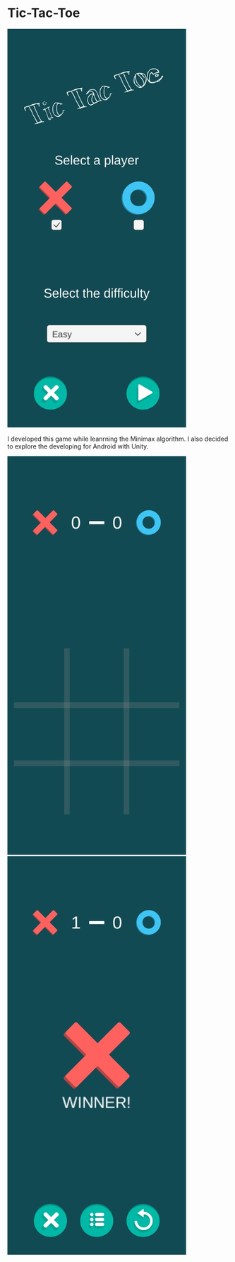# Tic-Tac-Toe

![](img/MainMenu.jpg)

I developed this game while leanrning the Minimax algorithm.
I also decided to explore the developing for Android with Unity.

![](img/InGame.jpg)
![](img/Winner.jpg)
